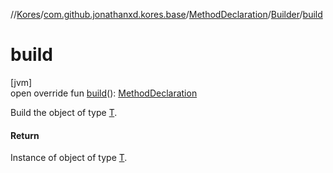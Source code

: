 //[Kores](../../../../index.md)/[com.github.jonathanxd.kores.base](../../index.md)/[MethodDeclaration](../index.md)/[Builder](index.md)/[build](build.md)

# build

[jvm]\
open override fun [build](build.md)(): [MethodDeclaration](../index.md)

Build the object of type [T](../../../com.github.jonathanxd.kores.builder/-builder/index.md).

#### Return

Instance of object of type [T](../../../com.github.jonathanxd.kores.builder/-builder/index.md).
